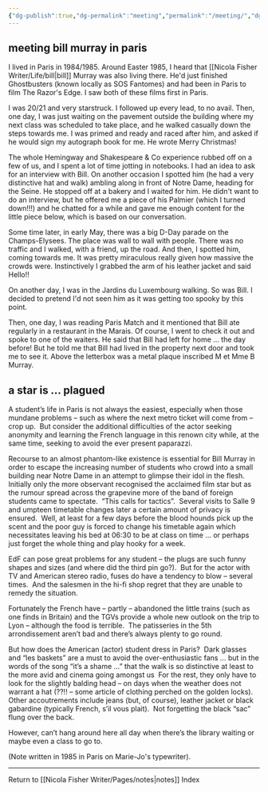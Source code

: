 ```yaml
---
{"dg-publish":true,"dg-permalink":"meeting","permalink":"/meeting/","dgPassFrontmatter":true,"created":"","updated":""}
---
```



## meeting bill murray in paris

I lived in Paris in 1984/1985. Around Easter 1985, I heard that [[Nicola Fisher Writer/Life/bill\|bill]] Murray was also living there. He'd just finished Ghostbusters (known locally as SOS Fantomes) and had been in Paris to film The Razor's Edge. I saw both of these films first in Paris.

I was 20/21 and very starstruck. I followed up every lead, to no avail. Then, one day, I was just waiting on the pavement outside the building where my next class was scheduled to take place, and he walked casually down the steps towards me. I was primed and ready and raced after him, and asked if he would sign my autograph book for me. He wrote Merry Christmas! 

The whole Hemingway and Shakespeare & Co experience rubbed off on a few of us, and I spent a lot of time jotting in notebooks. I had an idea to ask for an interview with Bill. On another occasion I spotted him (he had a very distinctive hat and walk) ambling along in front of Notre Dame, heading for the Seine. He stopped off at a bakery and I waited for him. He didn't want to do an interview, but he offered me a piece of his Palmier (which I turned down!!!) and he chatted for a while and gave me enough content for the little piece below, which is based on our conversation.

Some time later, in early May, there was a big D-Day parade on the Champs-Elysees. The place was wall to wall with people. There was no traffic and I walked, with a friend, up the road. And then, I spotted him, coming towards me. It was pretty miraculous really given how massive the crowds were. Instinctively I grabbed the arm of his leather jacket and said Hello!!

On another day, I was in the Jardins du Luxembourg walking. So was Bill. I decided to pretend I'd not seen him as it was getting too spooky by this point.

Then, one day, I was reading Paris Match and it mentioned that Bill ate regularly in a restaurant in the Marais. Of course, I went to check it out and spoke to one of the waiters. He said that Bill had left for home ... the day before! But he told me that Bill had lived in the property next door and took me to see it. Above the letterbox was a metal plaque inscribed M et Mme B Murray.

## a star is … plagued 

A student’s life in Paris is not always the easiest, especially when those mundane problems – such as where the next metro ticket will come from – crop up.  But consider the additional difficulties of the actor seeking anonymity and learning the French language in this renown city while, at the same time, seeking to avoid the ever present paparazzi. 

Recourse to an almost phantom-like existence is essential for Bill Murray in order to escape the increasing number of students who crowd into a small building near Notre Dame in an attempt to glimpse their idol in the flesh.  Initially only the more observant recognised the acclaimed film star but as the rumour spread across the grapevine more of the band of foreign students came to spectate.  “This calls for tactics”.  Several visits to Salle 9 and umpteen timetable changes later a certain amount of privacy is ensured.  Well, at least for a few days before the blood hounds pick up the scent and the poor guy is forced to change his timetable again which necessitates leaving his bed at 06:30 to be at class on time … or perhaps just forget the whole thing and play hooky for a week. 

EdF can pose great problems for any student – the plugs are such funny shapes and sizes (and where did the third pin go?).  But for the actor with TV and American stereo radio, fuses do have a tendency to blow – several times.  And the salesmen in the hi-fi shop regret that they are unable to remedy the situation. 

Fortunately the French have – partly – abandoned the little trains (such as one finds in Britain) and the TGVs provide a whole new outlook on the trip to Lyon – although the food is terrible.  The patisseries in the 5th arrondissement aren’t bad and there’s always plenty to go round. 

But how does the American (actor) student dress in Paris?  Dark glasses and “les baskets” are a must to avoid the over-enthusiastic fans … but in the words of the song “it’s a shame …” that the walk is so distinctive at least to the more avid and cinema going amongst us  For the rest, they only have to look for the slightly balding head – on days when the weather does not warrant a hat (??!! – some article of clothing perched on the golden locks).  Other accoutrements include jeans (but, of course), leather jacket or black gabardine (typically French, s’il vous plait).  Not forgetting the black “sac” flung over the back. 

However, can’t hang around here all day when there’s the library waiting or maybe even a class to go to.

(Note written in 1985 in Paris on Marie-Jo's typewriter).

---

Return to [[Nicola Fisher Writer/Pages/notes\|notes]] Index
